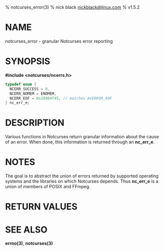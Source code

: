 % notcurses_error(3)
% nick black <nickblack@linux.com>
% v1.5.2

# NAME

notcurses_error - granular Notcurses error reporting

# SYNOPSIS

**#include <notcurses/ncerrs.h>**

```c
typedef enum {
  NCERR_SUCCESS = 0,
  NCERR_NOMEM = ENOMEM,
  NCERR_EOF = 0x20464f45, // matches AVERROR_EOF
} nc_err_e;
```

# DESCRIPTION

Various functions in Notcurses return granular information about the cause of
an error. When done, this information is returned through an **nc_err_e**.

# NOTES

The goal is to abstract the union of errors returned by supported operating
systems and the libraries on which Notcurses depends. Thus **nc_err_e** is
a union of members of POSIX and FFmpeg.

# RETURN VALUES

# SEE ALSO

**errno(3)**,
**notcurses(3)**

